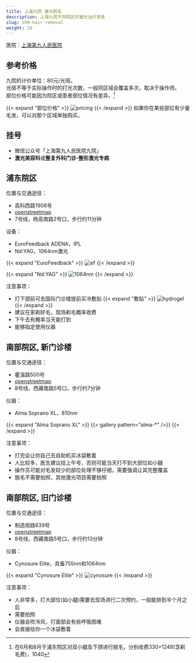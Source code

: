 ```yaml
---
title: 上海九院 激光脱毛
description: 上海九院不同院区的激光治疗信息
slug: sh9-hair-removal
weight: 10
---
```


医院：[上海第九人民医院](https://www.9hospital.com.cn/)

## 参考价格

九院的计价单位：80元/光斑。\
光斑不等于实际操作时的打光次数，一般同区域会覆盖多次，取决于操作师。\
部位价格可能因为院区或患者部位情况有差异。[^1]

{{< expand "部位价格" >}}
![pricing](pricing.png)
{{< /expand >}}
如果你在某些部位有少量毛发，可以对那个区域单独购买。

## 挂号

- 微信公众号「上海第九人民医院九院」
- **激光美容科**或**整复外科门诊-整形激光专病**

## 浦东院区

位置与交通途径：

- 高科西路1908号
- [openstreetmap](https://www.openstreetmap.org/search?lat=31.189145&lon=121.527498)
- 7号线，杨高南路2号口，步行约11分钟

设备：

- EuroFeedback ADENA，IPL
- Nd:YAG，1064nm激光

{{< expand "EuroFeedback" >}}
![ef](eurofeedback.png)
{{< /expand >}}

{{< expand "Nd:YAG" >}}
![1064nm](1064nm.png)
{{< /expand >}}

注意事项：

- 打下颌前可去国际门诊楼提前买冷敷贴
{{< expand "敷贴" >}}
![hydrogel](hydrogel.png)
{{< /expand >}}
- 建议在家剃好毛，现场剃毛概率收费
- 下午去有概率当天能打到
- 能够指定使用仪器

## 南部院区, 新门诊楼

位置与交通途径：

- 瞿溪路500号
- [openstreetmap](https://www.openstreetmap.org/search?lat=31.203782&lon=121.482669)
- 8号线，西藏南路5号口，步行约7分钟

仪器：

- Alma Soprano XL，810nm

{{< expand "Alma Soprano XL" >}}
{{< gallery pattern="alma-*" />}}
{{< /expand >}}

注意事项：

- 打完会让你自己去自助机买冰袋敷着
- 人比较多，医生建议挂上午号，否则可能当天打不到大部位如小腿
- 操作员可能对毛发较少的部位处理不够仔细，需要强调让其完整覆盖
- 脱毛不需要拍照，其他激光项目需要拍照

## 南部院区, 旧门诊楼


位置与交通途径：

- 制造局路639号
- [openstreetmap](https://www.openstreetmap.org/search?lat=31.204727&lon=121.481194)
- 8号线，西藏南路5号口，步行约13分钟

仪器：

- Cynosure Elite，具备755nm和1064nm

{{< expand "Cynosure Elite" >}}
![cynosure](Cynosure.png)
{{< /expand >}}

注意事项：

- 人非常多，打大部位(如小腿)需要去现场进行二次预约，一般能排到半个月之后
- 需要拍照
- 仪器会吹冷风，打面部会有些呼吸困难
- 会直接给你一个冰袋敷着

[^1]: 在6月和8月于浦东院区对双小腿及下颌进行脱毛，分别收费330+1248(含剃毛费)，1040
